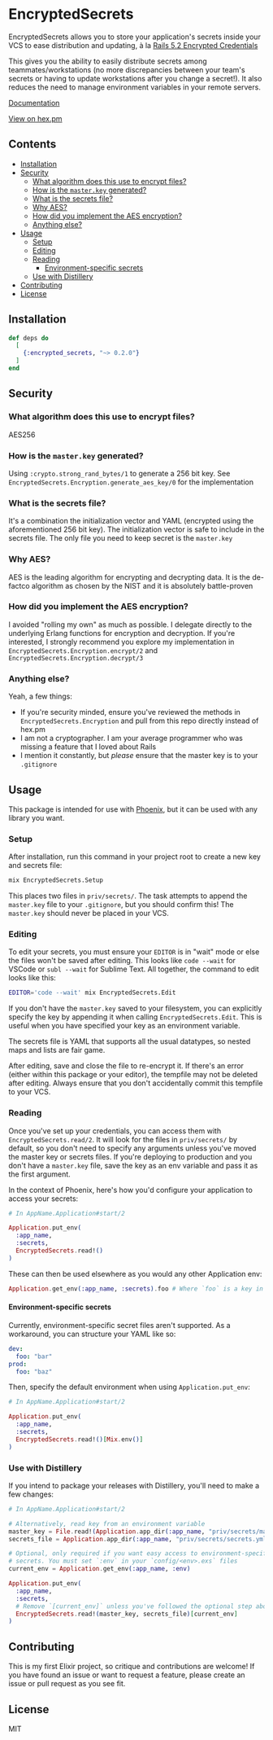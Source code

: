 # EncryptedSecrets

EncryptedSecrets allows you to store your application's secrets inside your VCS to ease distribution and updating, à la [Rails 5.2 Encrypted Credentials][1]

This gives you the ability to easily distribute secrets among teammates/workstations (no more discrepancies between your team's secrets or having to update workstations after you change a secret!). It also reduces the need to manage environment variables in your remote servers.

[Documentation][2]

[View on hex.pm][3]

## Contents

- [Installation](#installation)
- [Security](#security)
  - [What algorithm does this use to encrypt files?](#what-algorithm-does-this-use-to-encrypt-files)
  - [How is the `master.key` generated?](#how-is-the-masterkey-generated)
  - [What is the secrets file?](#what-is-the-secrets-file)
  - [Why AES?](#why-aes)
  - [How did you implement the AES encryption?](#how-did-you-implement-the-aes-encryption)
  - [Anything else?](#anything-else)
- [Usage](#usage)
  - [Setup](#setup)
  - [Editing](#editing)
  - [Reading](#reading)
    - [Environment-specific secrets](#environment-specific-secrets)
  - [Use with Distillery](#use-with-distillery)
- [Contributing](#contributing)
- [License](#license)

## Installation

```elixir
def deps do
  [
    {:encrypted_secrets, "~> 0.2.0"}
  ]
end
```

## Security

### What algorithm does this use to encrypt files?

AES256

### How is the `master.key` generated?

Using `:crypto.strong_rand_bytes/1` to generate a 256 bit key.
See `EncryptedSecrets.Encryption.generate_aes_key/0` for the implementation

### What is the secrets file?

It's a combination the initialization vector and YAML (encrypted using the aforementioned 256 bit key). The initialization vector is safe to include in the secrets file. The only file you need to keep secret is the `master.key`

### Why AES?

AES is the leading algorithm for encrypting and decrypting data. It is the de-factco algorithm as chosen by the NIST and it is absolutely battle-proven

### How did you implement the AES encryption?

I avoided "rolling my own" as much as possible. I delegate directly to the underlying Erlang functions for encryption and decryption. If you're interested, I strongly recommend you explore my implementation in `EncryptedSecrets.Encryption.encrypt/2` and `EncryptedSecrets.Encryption.decrypt/3`

### Anything else?

Yeah, a few things:

- If you're security minded, ensure you've reviewed the methods in `EncryptedSecrets.Encryption` and pull from this repo directly instead of hex.pm
- I am not a cryptographer. I am your average programmer who was missing a feature that I loved about Rails
- I mention it constantly, but _please_ ensure that the master key is to your `.gitignore`

## Usage

This package is intended for use with [Phoenix][4], but it can be used with any library you want.

### Setup

After installation, run this command in your project root to create a new key and secrets file:

```bash
mix EncryptedSecrets.Setup
```

This places two files in `priv/secrets/`. The task attempts to append the `master.key` file to your `.gitignore`, but you should confirm this! The `master.key` should never be placed in your VCS.

### Editing

To edit your secrets, you must ensure your `EDITOR` is in "wait" mode or else the files won't be saved after editing. This looks like `code --wait` for VSCode or `subl --wait` for Sublime Text. All together, the command to edit looks like this:

```bash
EDITOR='code --wait' mix EncryptedSecrets.Edit
```

If you don't have the `master.key` saved to your filesystem, you can explicitly specify the key by appending it when calling `EncryptedSecrets.Edit`. This is useful when you have specified your key as an environment variable.

The secrets file is YAML that supports all the usual datatypes, so nested maps and lists are fair game.

After editing, save and close the file to re-encrypt it. If there's an error (either within this package or your editor), the tempfile may not be deleted after editing. Always ensure that you don't accidentally commit this tempfile to your VCS.

### Reading

Once you've set up your credentials, you can access them with `EncryptedSecrets.read/2`. It will look for the files in `priv/secrets/` by default, so you don't need to specify any arguments unless you've moved the master key or secrets files. If you're deploying to production and you don't have a `master.key` file, save the key as an env variable and pass it as the first argument.

In the context of Phoenix, here's how you'd configure your application to access your secrets:

```elixir
# In AppName.Application#start/2

Application.put_env(
  :app_name,
  :secrets,
  EncryptedSecrets.read!()
)
```

These can then be used elsewhere as you would any other Application env:

```elixir
Application.get_env(:app_name, :secrets).foo # Where `foo` is a key in the secrets file
```

#### Environment-specific secrets

Currently, environment-specific secret files aren't supported. As a workaround, you can structure your YAML like so:

```yaml
dev:
  foo: "bar"
prod:
  foo: "baz"
```

Then, specify the default environment when using `Application.put_env`:

```elixir
# In AppName.Application#start/2

Application.put_env(
  :app_name,
  :secrets,
  EncryptedSecrets.read!()[Mix.env()]
)
```

### Use with Distillery

If you intend to package your releases with Distillery, you'll need to make a few changes:

```elixir
# In AppName.Application#start/2

# Alternatively, read key from an environment variable
master_key = File.read!(Application.app_dir(:app_name, "priv/secrets/master.key"))
secrets_file = Application.app_dir(:app_name, "priv/secrets/secrets.yml.enc")

# Optional, only required if you want easy access to environment-specific
# secrets. You must set `:env` in your `config/<env>.exs` files
current_env = Application.get_env(:app_name, :env)

Application.put_env(
  :app_name,
  :secrets,
  # Remove `[current_env]` unless you've followed the optional step above
  EncryptedSecrets.read!(master_key, secrets_file)[current_env]
)
```

## Contributing

This is my first Elixir project, so critique and contributions are welcome! If you have found an issue or want to request a feature, please create an issue or pull request as you see fit.

## License

MIT

[1]: https://www.engineyard.com/blog/rails-encrypted-credentials-on-rails-5.2
[2]: https://hexdocs.pm/encrypted_secrets
[3]: https://hex.pm/packages/encrypted_secrets
[4]: https://github.com/phoenixframework/phoenix
